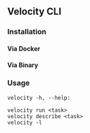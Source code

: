 ## Velocity CLI

### Installation

#### Via Docker


#### Via Binary

### Usage

```
velocity -h, --help:

velocity run <task>
velocity describe <task>
velocity -l
```